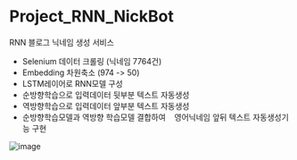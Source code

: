# Project_RNN_NickBot
RNN 블로그 닉네임 생성 서비스
- Selenium 데이터 크롤링 (닉네임 7764건)
- Embedding 차원축소 (974 -> 50) 
- LSTM레이어로 RNN모델 구성
- 순방향학습으로 입력데이터 뒷부분 텍스트 자동생성
- 역방향학습으로 입력데이터 앞부분 텍스트 자동생성
- 순방향학습모델과 역방향 학습모델 결합하여
   영어닉네임 앞뒤 텍스트 자동생성기능 구현


 ![image](https://user-images.githubusercontent.com/63627272/89909110-ac420880-dc29-11ea-813c-1204b62fa6f7.png)
